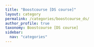 ```yaml
---
title: "Boostcourse [DS course]"
layout: category
permalink: /categories/boostcourse_ds/
author_profile: true
taxonomy: Boostcourse [DS course]
sidebar:
  nav: "categories"
---
```

